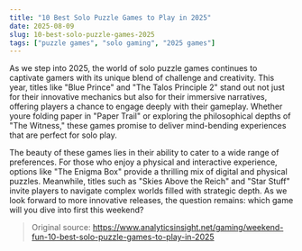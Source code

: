 ```yaml
---
title: "10 Best Solo Puzzle Games to Play in 2025"
date: 2025-08-09
slug: 10-best-solo-puzzle-games-2025
tags: ["puzzle games", "solo gaming", "2025 games"]
---
```


As we step into 2025, the world of solo puzzle games continues to captivate gamers with its unique blend of challenge and creativity. This year, titles like "Blue Prince" and "The Talos Principle 2" stand out not just for their innovative mechanics but also for their immersive narratives, offering players a chance to engage deeply with their gameplay. Whether youre folding paper in "Paper Trail" or exploring the philosophical depths of "The Witness," these games promise to deliver mind-bending experiences that are perfect for solo play.

The beauty of these games lies in their ability to cater to a wide range of preferences. For those who enjoy a physical and interactive experience, options like "The Enigma Box" provide a thrilling mix of digital and physical puzzles. Meanwhile, titles such as "Skies Above the Reich" and "Star Stuff" invite players to navigate complex worlds filled with strategic depth. As we look forward to more innovative releases, the question remains: which game will you dive into first this weekend?
> Original source: https://www.analyticsinsight.net/gaming/weekend-fun-10-best-solo-puzzle-games-to-play-in-2025